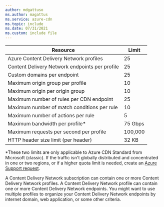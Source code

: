 ```yaml
---
author: mdgattuso
ms.author: magattus
ms.service: azure-cdn
ms.topic: include
ms.date: 07/31/2021    
ms.custom: include file
---
```


| Resource | Limit |
| --- | --- |
| Azure Content Delivery Network profiles | 25 |
| Content Delivery Network endpoints per profile | 25 |
| Custom domains per endpoint | 25 |
| Maximum origin group per profile | 10 |
| Maximum origin per origin group | 10 |
| Maximum number of rules per CDN endpoint | 25 |
| Maximum number of match conditions per rule	| 10 |
| Maximum number of actions per rule	| 5 |
| Maximum bandwidth per profile* | 75 Gbps |
| Maximum requests per second per profile | 100,000 |
| HTTP header size limit (per header) | 32 KB |

*These two limits are only applicable to Azure CDN Standard from Microsoft (classic). If the traffic isn't globally distributed and concentrated in one or two regions, or if a higher quota limit is needed, create an [Azure Support request](https://portal.azure.com/#blade/Microsoft_Azure_Support/HelpAndSupportBlade/newsupportrequest). 

A Content Delivery Network subscription can contain one or more Content Delivery Network profiles. A Content Delivery Network profile can contain one or more Content Delivery Network endpoints. You might want to use multiple profiles to organize your Content Delivery Network endpoints by internet domain, web application, or some other criteria. 
